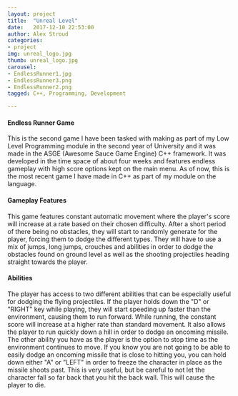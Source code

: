 ```yaml
---
layout: project
title:  "Unreal Level"
date:   2017-12-10 22:53:00
author: Alex Stroud
categories:
- project
img: unreal_logo.jpg
thumb: unreal_logo.jpg
carousel:
- EndlessRunner1.jpg
- EndlessRunner3.png
- EndlessRunner2.png
tagged: C++, Programming, Development

---
```


#### Endless Runner Game

This is the second game I have been tasked with making as part of my Low Level Programming module in the second year of University and it was made in the ASGE (Awesome Sauce Game Engine) C++ framework. It was developed in the time space of about four weeks and features endless gameplay with high score options kept on the main menu. As of now, this is the most recent game I have made in C++ as part of my module on the language.


#### Gameplay Features

This game features constant automatic movement where the player's score will increase at a rate based on their chosen difficulty. After a short period of there being no obstacles, they will start to randomly generate for the player, forcing them to dodge the different types. They will have to use a mix of jumps, long jumps, crouches and abilities in order to dodge the obstacles found on ground level as well as the shooting projectiles heading straight towards the player.


#### Abilities

The player has access to two different abilities that can be especially useful for dodging the flying projectiles. If the player holds down the "D" or "RIGHT" key while playing, they will start speeding up faster than the environment, causing them to run forward. While running, the constant score will increase at a higher rate than standard movement. It also allows the player to run quickly down a hill in order to dodge an oncoming missile.
The other ability you have as the player is the option to stop time as the environment continues to move. If you know you are not going to be able to easily dodge an oncoming missile that is close to hitting you, you can hold down either "A" or "LEFT" in order to freeze the character in place as the missile shoots past. This is very useful, but be careful to not let the character fall so far back that you hit the back wall. This will cause the player to die.
